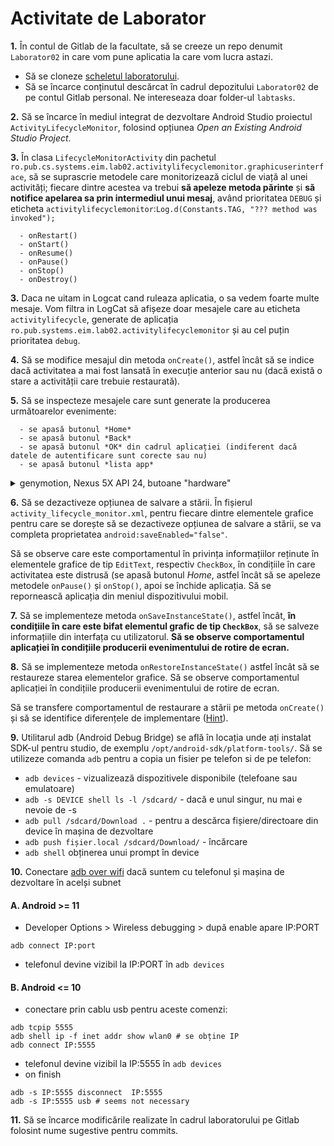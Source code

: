 # Activitate de Laborator

**1.** În contul de Gitlab de la facultate, să se creeze un repo denumit
`Laborator02` in care vom pune aplicatia la care vom lucra astazi.

- Să se cloneze [scheletul laboratorului](https://github.com/eim-lab/Laborator02).
- Să se încarce conținutul descărcat în cadrul depozitului `Laborator02` de pe contul Gitlab personal.
Ne intereseaza doar folder-ul `labtasks`.

**2.** Să se încarce în mediul integrat de dezvoltare Android Studio
proiectul `ActivityLifecycleMonitor`, folosind opțiunea *Open an
Existing Android Studio Project*.

**3.** În clasa `LifecycleMonitorActivity` din pachetul
`ro.pub.cs.systems.eim.lab02.activitylifecyclemonitor.graphicuserinterface`,
să se suprascrie metodele care monitorizează ciclul de viață al unei
activități; fiecare dintre acestea va trebui **să apeleze metoda
părinte** și **să notifice apelarea sa prin intermediul unui mesaj**,
având prioritatea `DEBUG` și eticheta
`activitylifecyclemonitor`:`Log.d(Constants.TAG, "??? method was invoked");
`

      - onRestart()
      - onStart()
      - onResume()
      - onPause()
      - onStop()
      - onDestroy()

**3.** Daca ne uitam in Logcat cand ruleaza aplicatia, o sa vedem foarte multe mesaje. 
Vom filtra in LogCat să afișeze doar mesajele care au eticheta
`activitylifecycle`, generate de aplicația
`ro.pub.systems.eim.lab02.activitylifecyclemonitor` și au cel puțin
prioritatea `debug`.

**4.** Să se modifice mesajul din metoda `onCreate()`, astfel încât să
se indice dacă activitatea a mai fost lansată în execuție anterior sau
nu (dacă există o stare a activității care trebuie restaurată).

**5.** Să se inspecteze mesajele care sunt generate la producerea
următoarelor evenimente:

      - se apasă butonul *Home*
      - se apasă butonul *Back*
      - se apasă butonul *OK* din cadrul aplicației (indiferent dacă datele de autentificare sunt corecte sau nu)
      - se apasă butonul *lista app* 


<details>
  <summary>genymotion, Nexus 5X API 24, butoane "hardware"</summary>
  
|  |  onC rea te()  |  onR est ar t()  |  onS tar t()  |  onR esu me ()  |  onP aus e()  |  onS top ()  |  onD est roy ()  | onS ave Ins t()  | onR est ore Ins t()  |
|-|-|-|-|-|-|-|-|-|-|
| buton _Home_ |   |   |    |    |  1  |  3  |   |  2  |   |
| buton _Back_ |   |   |    |    |  1  |  2  |  3  |     |   |
| buton _OK_in app |  nici | una   | din tre   | met ode  | nu   | se  | ape lea ză  |
| buton _lista app_  |   |   |   |   |  1  |  3  |   |  2  | |  
| apel tele fonic |   | | | |  1  |  3  | |  2  | |  
| acce ptare |   |  1  |  2  |   |    |    |   |  |  | 
| resp ingere |   |   |   |   |   |   |   |
| rotire ecran |  5  |   |  6  |   |  1  |  3  |  4  |  2  |  7  |

</details>



**6.** Să se dezactiveze opțiunea de salvare a stării.  În fișierul `activity_lifecycle_monitor.xml`, pentru fiecare
dintre elementele grafice pentru care se dorește să se dezactiveze
opțiunea de salvare a stării, se va completa proprietatea
`android:saveEnabled="false"`.

Să se observe care este comportamentul în privința informațiilor
reținute în elementele grafice de tip `EditText`, respectiv `CheckBox`,
în condițiile în care activitatea este distrusă (se apasă butonul
*Home*, astfel încât să se apeleze metodele `onPause()` și `onStop()`,
apoi se închide aplicația. Să se repornească aplicația din meniul
dispozitivului mobil.

**7.** Să se implementeze metoda `onSaveInstanceState()`, astfel încât,
**în condițiile în care este bifat elementul grafic de tip `CheckBox`**,
să se salveze informațiile din interfața cu utilizatorul. **Să se observe comportamentul aplicației în condițiile producerii
evenimentului de rotire de ecran.**

**8.** Să se implementeze metoda `onRestoreInstanceState()` astfel
încât să se restaureze starea elementelor grafice. Să se observe
comportamentul aplicației în condițiile producerii evenimentului de rotire de ecran.

Să se transfere comportamentul de restaurare a stării pe metoda
`onCreate()` și să se identifice diferențele de implementare
([Hint](https://developer.android.com/guide/components/activities/activity-lifecycle.html#saras)).

**9.** 
Utilitarul adb (Android Debug Bridge) se află în locația unde ați instalat SDK-ul pentru studio, de exemplu `/opt/android-sdk/platform-tools/`.
Să se utilizeze comanda ```adb``` pentru a copia un fisier pe telefon si de pe telefon:
 - ```adb devices``` - vizualizează dispozitivele disponibile (telefoane sau emulatoare)
 - ```adb -s DEVICE shell ls -l /sdcard/``` - dacă e unul singur, nu mai e nevoie de -s 
 - ```adb pull /sdcard/Download .``` - pentru a descărca fișiere/directoare din device în mașina de dezvoltare
 - ```adb push fișier.local /sdcard/Download/``` - încărcare
 - ```adb shell``` obținerea unui prompt în device 

 **10.**
 Conectare [adb over wifi](https://developer.android.com/tools/adb#connect-to-a-device-over-wi-fi) dacă suntem cu telefonul și mașina de dezvoltare în acelși subnet

   #### A.  Android >= 11
- Developer Options >  Wireless debugging > după enable apare IP:PORT 
```
adb connect IP:port
``` 
- telefonul devine vizibil la IP:PORT în ```adb devices```


#### B. Android <= 10 

- conectare prin cablu usb pentru aceste comenzi: 
```
adb tcpip 5555
adb shell ip -f inet addr show wlan0 # se obține IP
adb connect IP:5555
```
- telefonul devine vizibil la IP:5555 în ```adb devices```
- on finish 
```
adb -s IP:5555 disconnect  IP:5555
adb -s IP:5555 usb # seems not necessary
```

**11.** Să se încarce modificările realizate în cadrul laboratorului pe Gitlab folosint nume sugestive pentru commits.
